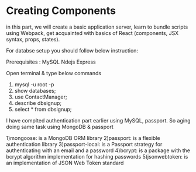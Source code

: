 Creating Components
===================
in this part, we will create a basic application server, learn to bundle scripts using Webpack, get acquainted with basics of React (components, JSX syntax, props, states).

For databse setup you should follow below instruction:

Prerequisites : 
MySQL
Ndejs
Express

Open terminal & type below commands

1) mysql -u root -p
2) show databases;
3) use ContactManager;
4) describe dbsignup;
5) select * from dbsignup;

I have complted authentication part earlier using MySQL, passport. So aging doing same task using MongoDB & passport

1)mongoose:  is a MongoDB ORM library
2)passport:  is a flexible authentication library
3)passport-local:  is a Passport strategy for authenticating with an email and a password
4)bcrypt:  is a package with the bcrypt algorithm implementation for hashing passwords
5)jsonwebtoken: is an implementation of JSON Web Token standard

